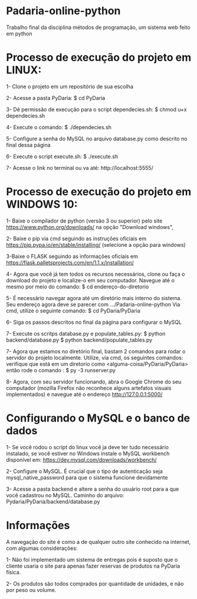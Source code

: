 # Padaria-online-python
Trabalho final da disciplina métodos de programação, um sistema web feito em python


# Processo de execução do projeto em LINUX:
1- Clone o projeto em um repositório de sua escolha

2- Acesse a pasta PyDaria:
$ cd PyDaria

3- Dê permissão de execução para o script dependecies.sh:
$ chmod u+x dependecies.sh

4- Execute o comando:
$ ./dependecies.sh

5- Configure a senha do MySQL no arquivo database.py como descrito no final dessa página 

6- Execute o script execute.sh:
$ ./execute.sh

7- Acesse o link no terminal ou va até:
http://localhost:5555/

# Processo de execução do projeto em WINDOWS 10:
1- Baixe o compilador de python (versão 3 ou superior) pelo site https://www.python.org/downloads/ na opção "Download windows", 

2- Baixe o pip via cmd seguindo as instruções oficiais em https://pip.pypa.io/en/stable/installing/ (selecione a opção para windows)


3-Baixe o FLASK seguindo as informações oficiais em https://flask.palletsprojects.com/en/1.1.x/installation/

4- Agora que você já tem todos os recursos necessários, clone ou faça o download do projeto e localize-o em seu computador.
Navegue até o mesmo por meio do comando:
$ cd endereço-do-diretorio

5- É necessário navegar agora até um diretório mais interno do sistema. Seu endereço agora deve se parecer com .../Padaria-online-python
Via cmd, utilize o seguinte comando:
$ cd PyDaria/PyDaria

6- Siga os passos descritos no final da página para configurar o MySQL

7- Execute os scritps database.py e populate_tables.py:
$ python backend/database.py
$ python backend/populate_tables.py

7- Agora que estamos no diretório final, bastam 2 comandos para rodar o servidor do projeto localmente.
Utilize, via cmd, os seguintes comandos:
verifique que está em um diretorio como <alguma-coisa/PyDaria/PyDaria>
então rode o comando :
$ py -3 runserver.py 

8- Agora, com seu servidor funcionando, abra o Google Chrome do seu computador (mozilla Firefox não reconhece alguns artefatos visuais implementados) e navegue até o endereço 
http://127.0.0.1:5000/


# Configurando o MySQL e o banco de dados
1- Se você rodou o script do linux você ja deve ter tudo necessário instalado, se você estiver no Windows instale o MySQL workbench disponível em:
https://dev.mysql.com/downloads/workbench/

2- Configure o MySQL. É crucial que o tipo de autenticação seja mysql_native_password para que o sistema funcione devidamente

3- Acesse a pasta backend e altere a senha do usuário root para a que você cadastrou no MySQL. Caminho do arquivo:
Pydaria/PyDaria/backend/database.py

# Informações
A navegação do site é como a de qualquer outro site conhecido na internet, com algumas considerações:
 
 1- Não foi implementado um sistema de entregas pois é suposto que o cliente usaria o site para apenas fazer reservas de produtos na PyDaria física.
 
 2- Os produtos são todos comprados por quantidade de unidades, e não por peso ou volume.
 
 
